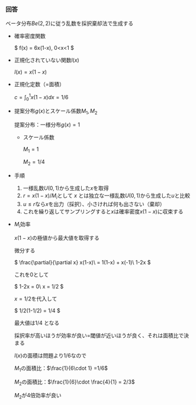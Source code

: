 ### 回答

ベータ分布$Be(2,2)$に従う乱数を採択棄却法で生成する

- 確率密度関数
    
    $
    f(x) = 6x(1-x), 0<x<1
    $
    
- 正規化されていない関数$l(x)$
    
    $l(x) = x(1-x)$
    
- 正規化定数（=面積）
    
    $c=\int^1_0 x(1-x) dx = 1/6$
    
- 提案分布$g(x)$とスケール係数$M_1, M_2$
    
    提案分布：一様分布$g(x) = 1$
    
    - スケール係数
        
        $M_1=1$
        
        $M_2 =1/4$
        
- 手順
    1. 一様乱数$U(0,1)$から生成した$x$を取得
    2. $r= x(1-x)/M_i$として $x$ とは独立な一様乱数$U(0,1)$から生成した$u$と比較
    3. $u\leq r$なら$x$を出力（採択）、小さければ何も出さない（棄却）
    4. これを繰り返してサンプリングすると$x$は確率密度$x(1-x)$に収束する
    
- $M_i$効率
    
    $x(1-x)$の極値から最大値を取得する
    
    微分する
    
    $
    \frac{\partial}{\partial x} x(1-x)\\
    = 1(1-x) + x(-1)\\
    1-2x
    $
    
    これを0として
    
    $
    1-2x = 0\\
    x = 1/2
    $
    
    $x=1/2$を代入して
    
    $
    1/2(1-1/2) = 1/4
    $
    
    最大値は$1/4$ となる
    
    採択率が高いほうが効率が良い=閾値が近いほうが良く、それは面積比で決まる
    
    $l(x)$の面積は問題より$1/6$なので
    
    $M_1$の面積比：$\frac{1}{6\cdot 1} =1/6$
    
    $M_2$の面積比：$\frac{1}{6}\cdot \frac{4}{1} = 2/3$
    
    $M_2$が4倍効率が良い
